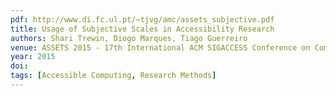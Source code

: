 ```yaml
---
pdf: http://www.di.fc.ul.pt/~tjvg/amc/assets_subjective.pdf
title: Usage of Subjective Scales in Accessibility Research
authors: Shari Trewin, Diogo Marques, Tiago Guerreiro
venue: ASSETS 2015 - 17th International ACM SIGACCESS Conference on Computers and Accessibility. Lisboa, Portugal, October, 2015
year: 2015
doi: 
tags: [Accessible Computing, Research Methods]
---
```

